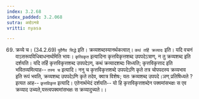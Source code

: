```yaml
---
index: 3.2.68
index_padded: 3.2.068
sutra: अदोऽनन्ने
vritti: nyasa

---
```

69. क्रव्ये च। (34.2.69)
`पूर्वेणैव सिद्धे` इति। क्रव्यशब्दस्यानर्थकत्वात्।
`कथं तर्हि क्रव्यादः` इति। यदि वचनं वाऽसरूपविधिबाधनार्थमिति भावः। `कृत्विकृत` इत्यादिना कृत्तविकृत्तशब्द उपपदेऽत्राण्, न तु क्रव्यशब्द इति दर्शयति। यदि तर्हि कृत्तविकृत्तशब्द उपपदेऽण्, कथं क्रव्यादशब्दः सिध्यति; कृत्तविकृत्ताद इति भवितव्यमित्याह-- `तस्य च` इत्यादि। ननु च कृत्तविकृत्तशब्दे उपपदेऽणि कृते तत्र चोपपदस्य क्रव्यभाव इति रूपं भवति, क्रव्यशब्द उपपदेऽणि कृते तदेव, क्वात्र विशेषः; यतः क्रव्यशब्द उपपदे।ञण् प्रतिषिध्यते ? इत्यत आह-- `कृत्तविकृत्त` इत्यादि। एतेनार्थभेदं दर्शयति-- यो हि कृत्तविकृत्तशब्देन पक्वमांसभक्षः स एव क्रव्याद उच्यते,यस्त्वपक्वमांसभक्षः स क्रव्यादुच्यते।।